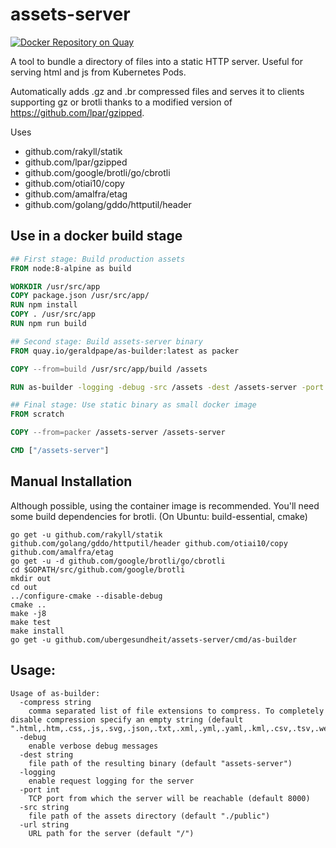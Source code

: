 # assets-server
[![Docker Repository on Quay](https://quay.io/repository/geraldpape/as-builder/status "Docker Repository on Quay")](https://quay.io/repository/geraldpape/as-builder)

A tool to bundle a directory of files into a static HTTP server. Useful for serving html and js from Kubernetes Pods.

Automatically adds .gz and .br compressed files and serves it to clients supporting gz or brotli thanks to a modified version of https://github.com/lpar/gzipped.

Uses
- github.com/rakyll/statik
- github.com/lpar/gzipped
- github.com/google/brotli/go/cbrotli
- github.com/otiai10/copy
- github.com/amalfra/etag
- github.com/golang/gddo/httputil/header

## Use in a docker build stage

```Dockerfile
## First stage: Build production assets
FROM node:8-alpine as build

WORKDIR /usr/src/app
COPY package.json /usr/src/app/
RUN npm install
COPY . /usr/src/app
RUN npm run build

## Second stage: Build assets-server binary
FROM quay.io/geraldpape/as-builder:latest as packer

COPY --from=build /usr/src/app/build /assets

RUN as-builder -logging -debug -src /assets -dest /assets-server -port 8080 -url /

## Final stage: Use static binary as small docker image
FROM scratch

COPY --from=packer /assets-server /assets-server

CMD ["/assets-server"]
```

## Manual Installation

Although possible, using the container image is recommended.
You'll need some build dependencies for brotli. (On Ubuntu: build-essential, cmake)

    go get -u github.com/rakyll/statik github.com/golang/gddo/httputil/header github.com/otiai10/copy github.com/amalfra/etag
    go get -u -d github.com/google/brotli/go/cbrotli
    cd $GOPATH/src/github.com/google/brotli
    mkdir out
    cd out
    ../configure-cmake --disable-debug
    cmake ..
    make -j8
    make test
    make install
    go get -u github.com/ubergesundheit/assets-server/cmd/as-builder

## Usage:

```
Usage of as-builder:
  -compress string
    comma separated list of file extensions to compress. To completely disable compression specify an empty string (default ".html,.htm,.css,.js,.svg,.json,.txt,.xml,.yml,.yaml,.kml,.csv,.tsv,.webmanifest,.vtt,.vcard,.vcf,.ttc,.ttf,.rdf,.otf,.appcache,.md,.mdown,.m3u,.m3u8")
  -debug
    enable verbose debug messages
  -dest string
    file path of the resulting binary (default "assets-server")
  -logging
    enable request logging for the server
  -port int
    TCP port from which the server will be reachable (default 8000)
  -src string
    file path of the assets directory (default "./public")
  -url string
    URL path for the server (default "/")
```
